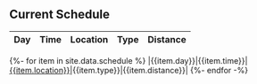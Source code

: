 

## Current Schedule

|Day| Time | Location | Type | Distance |
|---|------|----------|------|----------|
{%- for item in site.data.schedule %}
|{{item.day}}|{{item.time}}|[{{item.location}}]({{item.loction_link}})|{{item.type}}|{{item.distance}}|
{%- endfor -%}
